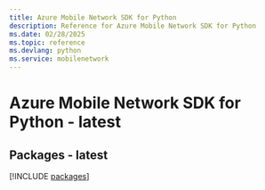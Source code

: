 ```yaml
---
title: Azure Mobile Network SDK for Python
description: Reference for Azure Mobile Network SDK for Python
ms.date: 02/28/2025
ms.topic: reference
ms.devlang: python
ms.service: mobilenetwork
---
```

# Azure Mobile Network SDK for Python - latest
## Packages - latest
[!INCLUDE [packages](mobile-network-index.md)]
